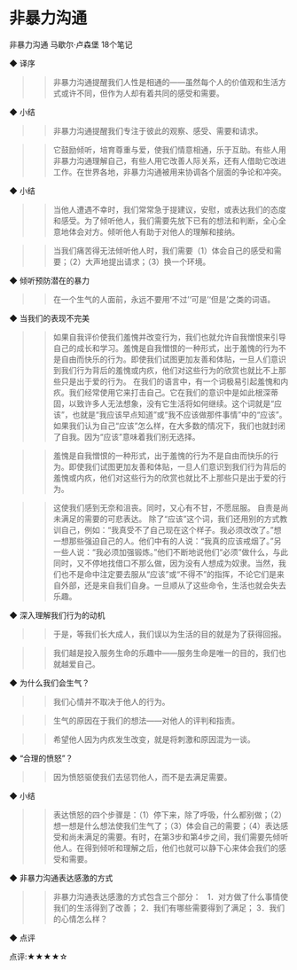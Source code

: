 # 非暴力沟通

非暴力沟通
马歇尔·卢森堡
18个笔记


◆ 译序

>> 非暴力沟通提醒我们人性是相通的——虽然每个人的价值观和生活方式或许不同，但作为人却有着共同的感受和需要。


◆ 小结

>> 非暴力沟通提醒我们专注于彼此的观察、感受、需要和请求。

>> 它鼓励倾听，培育尊重与爱，使我们情意相通，乐于互助。有些人用非暴力沟通理解自己，有些人用它改善人际关系，还有人借助它改进工作。在世界各地，非暴力沟通被用来协调各个层面的争论和冲突。


◆ 小结

>> 当他人遭遇不幸时，我们常常急于提建议，安慰，或表达我们的态度和感受。为了倾听他人，我们需要先放下已有的想法和判断，全心全意地体会对方。倾听他人有助于对他人的理解和接纳。

>> 当我们痛苦得无法倾听他人时，我们需要（1）体会自己的感受和需要；（2）大声地提出请求；（3）换一个环境。


◆ 倾听预防潜在的暴力

>> 在一个生气的人面前，永远不要用‘不过’‘可是’‘但是’之类的词语。


◆ 当我们的表现不完美

>> 如果自我评价使我们羞愧并改变行为，我们也就允许自我憎恨来引导自己的成长和学习。羞愧是自我憎恨的一种形式，出于羞愧的行为不是自由而快乐的行为。即使我们试图更加友善和体贴，一旦人们意识到我们行为背后的羞愧或内疚，他们对这些行为的欣赏也就比不上那些只是出于爱的行为。
在我们的语言中，有一个词极易引起羞愧和内疚。我们经常使用它来打击自己。它在我们的意识中是如此根深蒂固，以致许多人无法想象，没有它生活将如何继续。这个词就是“应该”，也就是“我应该早点知道”或“我不应该做那件事情”中的“应该”。如果我们认为自己“应该”怎么样，在大多数的情况下，我们也就封闭了自我。因为“应该”意味着我们别无选择。

>> 羞愧是自我憎恨的一种形式，出于羞愧的行为不是自由而快乐的行为。即使我们试图更加友善和体贴，一旦人们意识到我们行为背后的羞愧或内疚，他们对这些行为的欣赏也就比不上那些只是出于爱的行为。

>> 这使我们感到无奈和沮丧。同时，又心有不甘，不愿屈服。
自责是尚未满足的需要的可悲表达。
除了“应该”这个词，我们还用别的方式教训自己，例如：“我真受不了自己现在这个样子。我必须改改了。”想一想那些强迫自己的人。他们中有的人说：“我真的应该戒烟了。”另一些人说：“我必须加强锻炼。”他们不断地说他们“必须”做什么，与此同时，又不停地找借口不那么做，因为没有人想成为奴隶。当然，我们也不是命中注定要去服从“应该”或“不得不”的指挥，不论它们是来自外部，还是来自我们自身。一旦顺从了这些命令，生活也就会失去乐趣。


◆ 深入理解我们行为的动机

>> 于是，等我们长大成人，我们误以为生活的目的就是为了获得回报。

>> 我们越是投入服务生命的乐趣中——服务生命是唯一的目的，我们也就越爱自己。


◆ 为什么我们会生气？

>> 我们心情并不取决于他人的行为。

>> 生气的原因在于我们的想法——对他人的评判和指责。

>> 希望他人因为内疚发生改变，就是将刺激和原因混为一谈。


◆ “合理的愤怒”？

>> 因为愤怒驱使我们去惩罚他人，而不是去满足需要。


◆ 小结

>> 表达愤怒的四个步骤是：（1）停下来，除了呼吸，什么都别做；（2）想一想是什么想法使我们生气了；（3）体会自己的需要；（4）表达感受和尚未满足的需要。有时，在第3步和第4步之间，我们需要先倾听他人。在得到倾听和理解之后，他们也就可以静下心来体会我们的感受和需要。


◆ 非暴力沟通表达感激的方式

>> 非暴力沟通表达感激的方式包含三个部分：
 
1．对方做了什么事情使我们的生活得到了改善；
2．我们有哪些需要得到了满足；
3．我们的心情怎么样？


◆ 点评

点评:★★★★☆

